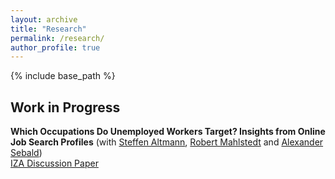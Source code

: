 ```yaml
---
layout: archive
title: "Research"
permalink: /research/
author_profile: true
---
```


{% include base_path %}

## Work in Progress

**Which Occupations Do Unemployed Workers Target? Insights from Online Job Search Profiles** (with [Steffen Altmann](https://sites.google.com/site/steffenaltmann/),
[Robert Mahlstedt](http://www.robertmahlstedt.com/) and [Alexander Sebald](https://sites.google.com/view/alexandersebald/main)) <br/> 
[IZA Discussion Paper](https://www.iza.org/publications/dp/16696/which-occupations-do-unemployed-workers-target-insights-from-online-job-search-profiles) 
